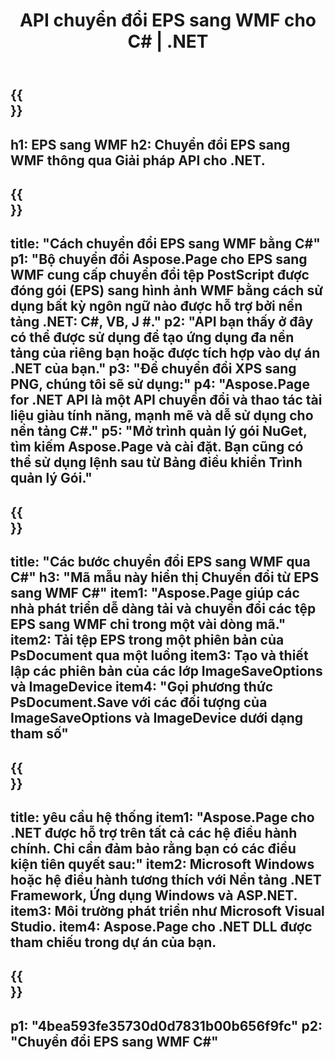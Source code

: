 ﻿---
translation: true
template: /_templates/_conversion-child-net.md
title: API chuyển đổi EPS sang WMF cho C# | .NET
url: /net/conversion/eps-to-wmf/
description: 'Mã mẫu để chuyển đổi từ EPS sang WMF C#. Sử dụng mã ví dụ API cho hàng loạt tệp EPS sang chuyển đổi WMF trong VB.NET, Asp.NET hoặc bất kỳ ứng dụng dựa trên .NET nào.'
informat: EPS
outformat: WMF
otherformats: XPS PS
---

{{<section banner>}}
---
h1: EPS sang WMF
h2: Chuyển đổi EPS sang WMF thông qua Giải pháp API cho .NET.
---

{{<section overview>}}
---
title: "Cách chuyển đổi EPS sang WMF bằng C#"
p1: "Bộ chuyển đổi Aspose.Page cho EPS sang WMF cung cấp chuyển đổi tệp PostScript được đóng gói (EPS) sang hình ảnh WMF bằng cách sử dụng bất kỳ ngôn ngữ nào được hỗ trợ bởi nền tảng .NET: C#, VB, J #."
p2: "API bạn thấy ở đây có thể được sử dụng để tạo ứng dụng đa nền tảng của riêng bạn hoặc được tích hợp vào dự án .NET của bạn."
p3: "Để chuyển đổi XPS sang PNG, chúng tôi sẽ sử dụng:"
p4: "Aspose.Page for .NET API là một API chuyển đổi và thao tác tài liệu giàu tính năng, mạnh mẽ và dễ sử dụng cho nền tảng C#."
p5: "Mở trình quản lý gói NuGet, tìm kiếm Aspose.Page và cài đặt. Bạn cũng có thể sử dụng lệnh sau từ Bảng điều khiển Trình quản lý Gói."
---

{{<section feature1>}}
---
title: "Các bước chuyển đổi EPS sang WMF qua C#"
h3: "Mã mẫu này hiển thị Chuyển đổi từ EPS sang WMF C#"
item1: "Aspose.Page giúp các nhà phát triển dễ dàng tải và chuyển đổi các tệp EPS sang WMF chỉ trong một vài dòng mã."
item2: Tải tệp EPS trong một phiên bản của PsDocument qua một luồng
item3: Tạo và thiết lập các phiên bản của các lớp ImageSaveOptions và ImageDevice
item4: "Gọi phương thức PsDocument.Save với các đối tượng của ImageSaveOptions và ImageDevice dưới dạng tham số"
---

{{<section feature2>}}
---
title: yêu cầu hệ thống
item1: "Aspose.Page cho .NET được hỗ trợ trên tất cả các hệ điều hành chính. Chỉ cần đảm bảo rằng bạn có các điều kiện tiên quyết sau:"
item2: Microsoft Windows hoặc hệ điều hành tương thích với Nền tảng .NET Framework, Ứng dụng Windows và ASP.NET.
item3: Môi trường phát triển như Microsoft Visual Studio.
item4: Aspose.Page cho .NET DLL được tham chiếu trong dự án của bạn.
---

{{<section gist>}}
---
p1: "4bea593fe35730d0d7831b00b656f9fc"
p2: "Chuyển đổi EPS sang WMF C#"
---
